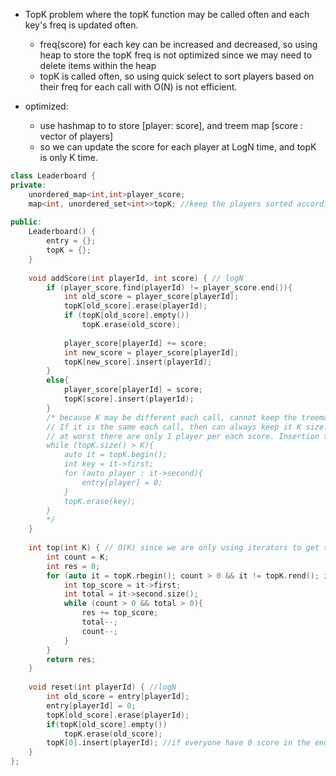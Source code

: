 - TopK problem where the topK function may be called often and each key's freq is updated often.
    - freq(score) for each key can be increased and decreased, so using heap to store the topK freq is not optimized since we may need to delete items within the heap 
    - topK is called often, so using quick select to sort players based on their freq for each call with O(N) is not efficient.

- optimized:
    - use hashmap to to store [player: score], and treem map [score : vector of players]
    - so we can update the score for each player at LogN time, and topK is only K time.

```cpp
class Leaderboard {
private:
    unordered_map<int,int>player_score; 
    map<int, unordered_set<int>>topK; //keep the players sorted according to their scores
    
public:
    Leaderboard() {
        entry = {};
        topK = {};
    }
    
    void addScore(int playerId, int score) { // logN
        if (player_score.find(playerId) != player_score.end()){
            int old_score = player_score[playerId];
            topK[old_score].erase(playerId);
            if (topK[old_score].empty()) 
                topK.erase(old_score);
            
            player_score[playerId] += score;
            int new_score = player_score[playerId];
            topK[new_score].insert(playerId);
        }
        else{
            player_score[playerId] = score;
            topK[score].insert(playerId);
        }
        /* because K may be different each call, cannot keep the treemap of scores to K size. 
        // If it is the same each call, then can always keep it K size.
        // at worst there are only 1 player per each score. Insertion time is logK
        while (topK.size() > K){
            auto it = topK.begin();
            int key = it->first;
            for (auto player : it->second){
                entry[player] = 0;
            }
            topK.erase(key);
        }
        */
    }
    
    int top(int K) { // O(K) since we are only using iterators to get topK from the back
        int count = K;
        int res = 0;
        for (auto it = topK.rbegin(); count > 0 && it != topK.rend(); it++){
            int top_score = it->first;
            int total = it->second.size(); 
            while (count > 0 && total > 0){
                res += top_score;
                total--;
                count--;
            }
        }
        return res;
    }
    
    void reset(int playerId) { //logN
        int old_score = entry[playerId];
        entry[playerId] = 0;
        topK[old_score].erase(playerId);
        if(topK[old_score].empty())
            topK.erase(old_score);
        topK[0].insert(playerId); //if everyone have 0 score in the end, then return random K people
    }
};
```
